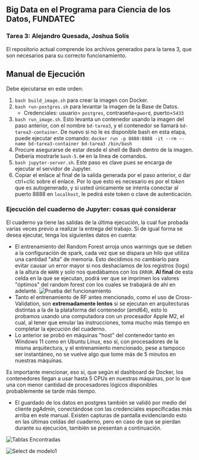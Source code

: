 ## Big Data en el Programa para Ciencia de los Datos, FUNDATEC
### Tarea 3: Alejandro Quesada, Joshua Solís
El repositorio actual comprende los archivos generados para la tarea 3, que son necesarios para su correcto funcionamiento.

## Manual de Ejecución
Debe ejecutarse en este orden:
1. `bash build_image.sh` para crear la imagen con Docker.
2. `bash run-postgres.sh` para levantar la imagen de la Base de Datos.
    * Credenciales: usuario= `postgres`, contraseña=`pword`, puerto=`5433`
2. `bash run_image.sh`. Esto levanta un contenedor usando la imagen del paso anterior, con el nombre `bd-tarea3`, y el contenedor se llamará `bd-tarea3-container`. De nuevo si no le es disponible bash en esta etapa, puede ejecutar este comando: `docker run -p 8888:8888 -it --rm --name bd-tarea3-container bd-tarea3 /bin/bash`
3. Procure asegurarse de estar desde el shell de Bash dentro de la imagen. Debería mostrarle `bash-5.0#` en la línea de comandos.
4. `bash jupyter-server.sh`. Este paso es clave pues se encarga de ejecutar el servidor de Jupyter.
5. Copiar el enlace al final de la salida generada por el paso anterior, o dar ctrl+clic sobre el enlace. Por lo que esto es necesario es por el _token_ que es autogenerado, y si usted únicamente se intenta conectar al puerto 8888 en `localhost`, le pedirá este token o clave de autenticación.

### Ejecución del cuaderno de Jupyter: cosas qué considerar
El cuaderno ya tiene las salidas de la última ejecución, la cual fue probada varias veces previo a realizar la entrega del trabajo. Si de igual forma se desea ejecutar, tenga los siguientes datos en cuenta:
* El entrenamiento del Random Forest arroja unos warnings que se deben a la configuración de spark, cada vez que se dispara un hilo que utiliza una cantidad "alta" de memoria. Esto decidimos no cambiarlo para evitar causar un error mayor si nos deshacíamos de los registros (logs) a la altura de `WARN` y solo nos quedábamos con los `ERROR`. **Al final** de esta celda en la que se ejecutan, podrá ver que se imprimen los valores "óptimos" del random forest con los cuales se trabajará de ahí en adelante.
![Prueba del funcionamiento](imgs/warnings.png)
* Tanto el entrenamiento de RF antes mencionado, como el uso de Cross-Validation, son **extremadamente lentos** si se ejecutan en arquitecturas distintas a la de la plataforma del contenedor (amd64), esto lo probamos usando una computadora con un procesador Apple M2, el cual, al tener que emular las instrucciones, toma mucho más tiempo en completar la ejecución del cuaderno.
* Lo anterior se probó en máquinas "host" del contenedor tanto en Windows 11 como en Ubuntu Linux, eso sí, con procesadores de la misma arquitectura, y el entrenamiento mencionado, pese a tampoco ser instantáneo, no se vuelve algo que tome más de 5 minutos en nuestras máquinas.

Es importante mencionar, eso sí, que según el dashboard de Docker, los contenedores llegan a usar hasta 5 CPUs en nuestras máquinas, por lo que una con menor cantidad de procesadores lógicos disponibles probablemente se tarde más tiempo.

* El guardado de los datos en postgres también se validó por medio del cliente pgAdmin, conectándose con las credenciales especificadas más arriba en este manual. Existen capturas de pantalla evidenciando esto en las últimas celdas del cuaderno, pero en caso de que se pierdan durante su ejecución, también se presentan a continuación.

![Tablas Encontradas](imgs/tables.png)

![Select de modelo1](imgs/query-result.png)